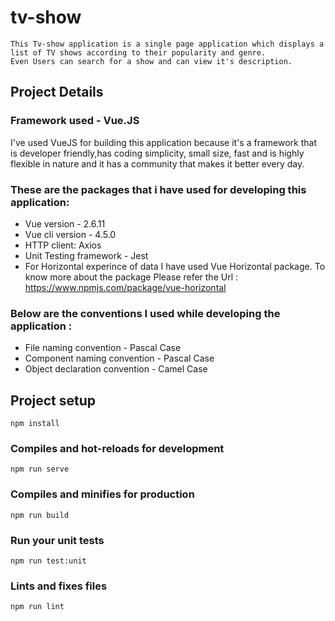 # tv-show
```
This Tv-show application is a single page application which displays a list of TV shows according to their popularity and genre. 
Even Users can search for a show and can view it's description.
```

## Project Details

### Framework used - Vue.JS

I've used VueJS for building this application because it's a framework that is developer friendly,has coding simplicity, small size, fast and is highly flexible in nature and it has a community that makes it better every day.

### These are the packages that i have used for developing this application:

* Vue version - 2.6.11
* Vue cli version - 4.5.0
* HTTP client: Axios
* Unit Testing framework - Jest
* For Horizontal experince of data I have used Vue Horizontal package.
  To know more about the package Please refer the Url : https://www.npmjs.com/package/vue-horizontal

### Below are the conventions I used while developing the application :

* File naming convention - Pascal Case
* Component naming convention - Pascal Case
* Object declaration convention - Camel Case


## Project setup
```
npm install
```

### Compiles and hot-reloads for development
```
npm run serve
```

### Compiles and minifies for production
```
npm run build
```

### Run your unit tests
```
npm run test:unit
```

### Lints and fixes files
```
npm run lint
```
